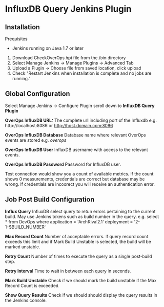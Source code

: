 # InfluxDB Query Jenkins Plugin

## Installation
  Prequisites

  * Jenkins running on Java 1.7 or later
  
  1. Download CheckOverOps.hpi file from the /bin directory
  2. Select Manage Jenkins ->  Manage Plugins -> Advanced Tab
  3. Upload a Plugin -> Choose file from saved location, click upload
  4. Check "Restart Jenkins when installation is complete and no jobs are running."

## Global Configuration

  Select Manage Jenkins -> Configure Plugin 
  scroll down to **InfluxDB Query Plugin**
  
  **OverOps InfluxDB URL:**  The complete url including port of the Influxdb e.g. http://localhost:8086 or http://host.domain.com:8086 
  
  **OverOps InfluxDB Database**  Database name where relevant OverOps events are stored e.g. _overops_
  
  **OverOps InfluxDB User**  InfluxDB username with access to the relevant events.
  
  **OverOps InfluxDB Password**  Password for InfluxDB user.
  
  Test connection would show you a count of available metrics.  If the count shows 0 measurements, credentials are correct but    database may be wrong.  If credentials are incoorect you will receive an authentication error.
  

## Job Post Build Configuration
**Influx Query**  InfluxDB select query to retun errors pertaining to the current build.  May use Jenkins tokens such as build number in the query.  e.g. 
      select * from DevOps where application = 'ArchRival2.1' deployment = '2-1-$BUILD_NUMBER'

**Max Record Count**  Number of acceptable errors.  If query record count exceeds this limit and if Mark Build Unstable is selected, the build will be marked unstable.

**Retry Count**  Number of times to execute the query as a single post-build step.

**Retry Interval**  Time to wait in between each query in seconds.

**Mark Build Unstable**  Check if we should mark the build unstable if the Max Record Count is exceeded.  

**Show Query Results**  Check if we should should display the query results in the Jenkins console.
